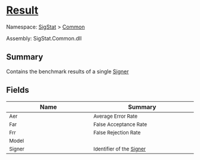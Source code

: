 # [Result](./Result.md)

Namespace: [SigStat]() > [Common](./README.md)

Assembly: SigStat.Common.dll

## Summary
Contains the benchmark results of a single [Signer](../../../../../SigStat/Common/Signer.md)

## Fields

| Name<div><a href="#"><img width=400></a></div> | Summary<div><a href="#"><img width=475></a></div> | 
| --- | --- | 
| <sub>Aer</sub> | <sub>Average Error Rate</sub> | 
| <sub>Far</sub> | <sub>False Acceptance Rate</sub> | 
| <sub>Frr</sub> | <sub>False Rejection Rate</sub> | 
| <sub>Model</sub> | <sub></sub> | 
| <sub>Signer</sub> | <sub>Identifier of the [Signer](../../../../../SigStat/Common/Result.md)</sub> | 



